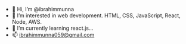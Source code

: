 - 👋 Hi, I’m @ibrahimmunna
- 👀 I’m interested in web development. HTML, CSS, JavaScript, React, Node, AWS.
- 🌱 I’m currently learning react.js...
- 📫 ibrahimmunna059@gmail.com

<!---
ibrahimmunna/ibrahimmunna is a ✨ special ✨ repository because its `README.md` (this file) appears on your GitHub profile.
You can click the Preview link to take a look at your changes.
--->
